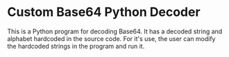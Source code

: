# Custom Base64 Python Decoder

This is a Python program for decoding Base64.
It has a decoded string and alphabet hardcoded in the source code.
For it's use, the user can modify the hardcoded strings in the program and run it.
